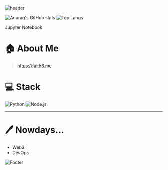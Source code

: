 ![header](https://capsule-render.vercel.app/api?type=waving&color=gradient&height=300&section=header&text=&fontSize=90)


![Anurag's GitHub stats](https://github-readme-stats.vercel.app/api?username=root39293&show_icons=true&theme=default)
![Top Langs](https://github-readme-stats.vercel.app/api/top-langs/?username=root39293&hide=jupyter%20notebook)

Jupyter Notebook


# 🏠 About Me
> https://faith6.me


# 💻 Stack

![Python](https://img.shields.io/badge/Python-3776AB?style=for-the-badge&logo=python&logoColor=white)
![Node.js](https://img.shields.io/badge/Node.js-339933?style=for-the-badge&logo=node.js&logoColor=white)

---


# 🖊️ Nowdays... 

- Web3
- DevOps

![Footer](https://capsule-render.vercel.app/api?type=waving&color=gradient&height=200&section=footer)



